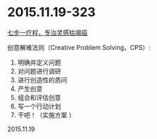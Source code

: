 2015.11.19-323
==============
[七步一疗程，专治灵感枯竭癌](http://mp.weixin.qq.com/s?__biz=MjM5NTMzNzg3NA==&mid=400731713&idx=1&sn=3d5c245de18e43579ff306a0197be27b&scene=1&srcid=1121LjApVoiBTbtAOakmqKZB&key=d72a47206eca0ea97fd32d112d65a9f6136be5242e640734cbfdd2d2389d87358d1d70e08c2f7ce1ec3b96d8f9320fd3&ascene=0&uin=MTMyMzA4MTc4MQ%3D%3D&devicetype=iMac+Macmini7%2C1+OSX+OSX+10.11.1+build(15B42)&version=11020201&pass_ticket=w6ebbhZ8KgvSmKpZm3PiYyQxuidSIz4tb1fAK7LaywthFcyg5F0diDQO%2BY%2BZO1nE)

创意解难法则（Creative Problem Solving，CPS）:

1. 明确并定义问题 
2. 对问题进行调研 
3. 进行创造性的质问
4. 产生创意
5. 组合和评估创意
6. 写一个行动计划 
7. 干吧！（实施方案 ） 

2015.11.19